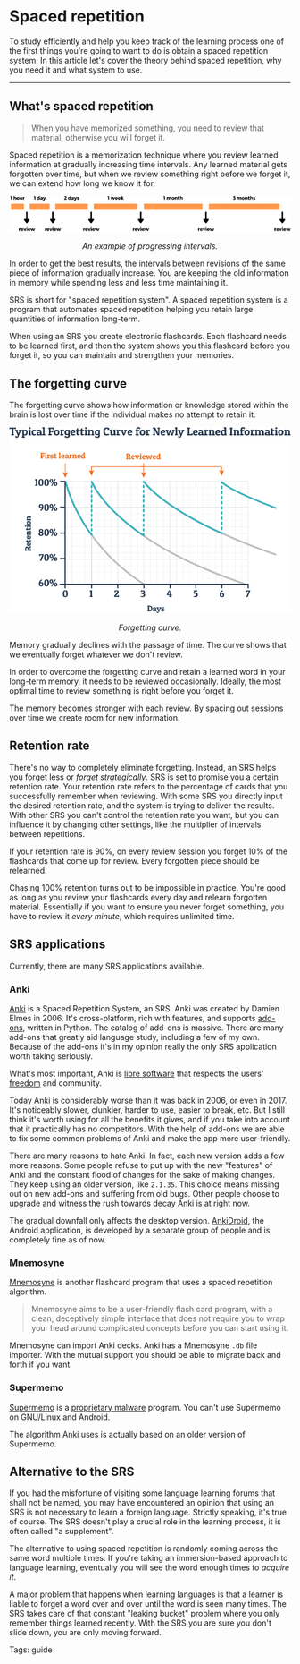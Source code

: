 # Spaced repetition

To study efficiently
and help you keep track of the learning process
one of the first things you're going to want to do is
obtain a spaced repetition system.
In this article let's cover the theory behind spaced repetition,
why you need it
and what system to use.

****

## What's spaced repetition

> When you have memorized something,
> you need to review that material,
> otherwise you will forget it.

Spaced repetition is a memorization technique
where you review learned information at gradually increasing time intervals.
Any learned material gets forgotten over time,
but when we review something right before we forget it,
we can extend how long we know it for.

<p align="center"><img alt="srs intervals" src="img/srs-intervals.webp"></p>
<p align="center"><i>An example of progressing intervals.</i></p>

In order to get the best results,
the intervals between revisions of the same piece of information gradually increase.
You are keeping the old information in memory
while spending less and less time maintaining it.

SRS is short for "spaced repetition system".
A spaced repetition system is a program
that automates spaced repetition
helping you retain large quantities of information long-term.

When using an SRS you create electronic flashcards.
Each flashcard needs to be learned first,
and then the system shows you this flashcard before you forget it,
so you can maintain and strengthen your memories.

## The forgetting curve

The forgetting curve shows how information or knowledge stored within the brain is lost over time
if the individual makes no attempt to retain it.

<p align="center"><img alt="srs intervals" src="img/forgetting-curve.webp"></p>
<p align="center"><i>Forgetting curve.</i></p>

Memory gradually declines with the passage of time.
The curve shows that we eventually forget whatever we don't review.

In order to overcome the forgetting curve
and retain a learned word in your long-term memory,
it needs to be reviewed occasionally.
Ideally, the most optimal time to review something is right before you forget it.

The memory becomes stronger with each review.
By spacing out sessions over time we create room for new information.

## Retention rate

There's no way to completely eliminate forgetting.
Instead, an SRS helps you forget less or *forget strategically*.
SRS is set to promise you a certain retention rate.
Your retention rate refers to the percentage of cards
that you successfully remember when reviewing.
With some SRS you directly input the desired retention rate,
and the system is trying to deliver the results.
With other SRS you can't control the retention rate you want,
but you can influence it by changing other settings,
like the multiplier of intervals between repetitions.

If your retention rate is 90%,
on every review session you forget 10% of the flashcards that come up for review.
Every forgotten piece should be relearned.

Chasing 100% retention turns out to be impossible in practice.
You're good as long as you review your flashcards every day and relearn forgotten material.
Essentially if you want to ensure you never forget something,
you have to review it *every minute*,
which requires unlimited time.

## SRS applications

Currently, there are many SRS applications available.

### Anki

[Anki](https://wiki.archlinux.org/title/Anki) is a Spaced Repetition System, an SRS.
Anki was created by Damien Elmes in 2006.
It's cross-platform, rich with features,
and supports [add-ons](https://ankiweb.net/shared/addons/), written in Python.
The catalog of add-ons is massive.
There are many add-ons that greatly aid language study, including a few of my own.
Because of the add-ons it's in my opinion really the only SRS application worth taking seriously.

What's most important, Anki is
[libre software](https://www.gnu.org/philosophy/free-sw.html)
that respects the users'
[freedom](https://web.archive.org/web/20220318054539/https://wiki.installgentoo.com/wiki/Freedom)
and community.

Today Anki is considerably worse than it was back in 2006, or even in 2017.
It's noticeably slower, clunkier, harder to use, easier to break, etc.
But I still think it's worth using for all the benefits it gives,
and if you take into account that it practically has no competitors.
With the help of add-ons we are able to fix some common problems of Anki
and make the app more user-friendly.

There are many reasons to hate Anki.
In fact, each new version adds a few more reasons.
Some people refuse to put up with the new "features" of Anki
and the constant flood of changes for the sake of making changes.
They keep using an older version, like `2.1.35`.
This choice means missing out on new add-ons and suffering from old bugs.
Other people choose to upgrade and witness the rush towards decay Anki is at right now.

The gradual downfall only affects the desktop version.
[AnkiDroid](https://github.com/ankidroid/Anki-Android),
the Android application,
is developed by a separate group of people
and is completely fine as of now.

### Mnemosyne

[Mnemosyne](https://wiki.archlinux.org/index.php/Mnemosyne)
is another flashcard program that uses a spaced repetition algorithm.

> Mnemosyne aims to be a user-friendly flash card program,
> with a clean, deceptively simple interface
> that does not require you to wrap your head around complicated concepts
> before you can start using it.

Mnemosyne can import Anki decks.
Anki has a Mnemosyne `.db` file importer.
With the mutual support you should be able to migrate back and forth if you want.

### Supermemo

[Supermemo](https://wikiless.org/wiki/SuperMemo?lang=en)
is a [proprietary malware](https://www.gnu.org/proprietary/) program.
You can't use Supermemo on GNU/Linux and Android.

The algorithm Anki uses is actually based on an older version of Supermemo.

## Alternative to the SRS

If you had the misfortune of visiting some language learning forums that shall not be named,
you may have encountered an opinion that using an SRS is not necessary to learn a foreign language.
Strictly speaking, it's true of course.
The SRS doesn't play a crucial role in the learning process,
it is often called "a supplement".

The alternative to using spaced repetition is
randomly coming across the same word multiple times.
If you're taking an immersion-based approach to language learning,
eventually you will see the word enough times to *acquire it*.

A major problem that happens when learning languages is that
a learner is liable to forget a word over and over until the word is seen many times.
The SRS takes care of that constant "leaking bucket" problem
where you only remember things learned recently.
With the SRS you are sure you don't slide down,
you are only moving forward.

Tags: guide
